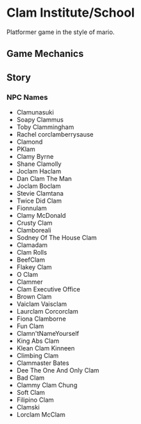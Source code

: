 # Clam Institute/School

Platformer game in the style of mario.

## Game Mechanics

## Story

### NPC Names

- Clamunasuki
- Soapy Clammus
- Toby Clammingham
- Rachel corclamberrysause
- Clamond
- PKlam
- Clamy Byrne
- Shane Clamolly
- Joclam Haclam
- Dan Clam The Man
- Joclam Boclam
- Stevie Clamtana
- Twice Did Clam
- Fionnulam
- Clamy McDonald
- Crusty Clam
- Clamboreali
- Sodney Of The House Clam
- Clamadam
- Clam Rolls
- BeefClam
- Flakey Clam
- O Clam
- Clammer
- Clam Executive Office
- Brown Clam
- Vaiclam Vaisclam
- Laurclam Corcorclam
- Fiona Clamborne
- Fun Clam
- Clamn'tNameYourself
- King Abs Clam
- Klean Clam Kinneen
- Climbing Clam
- Clammaster Bates
- Dee The One And Only Clam
- Bad Clam
- Clammy Clam Chung
- Soft Clam
- Filipino Clam
- Clamski
- Lorclam McClam